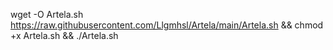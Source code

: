 wget -O Artela.sh https://raw.githubusercontent.com/Llgmhsl/Artela/main/Artela.sh && chmod +x Artela.sh && ./Artela.sh
